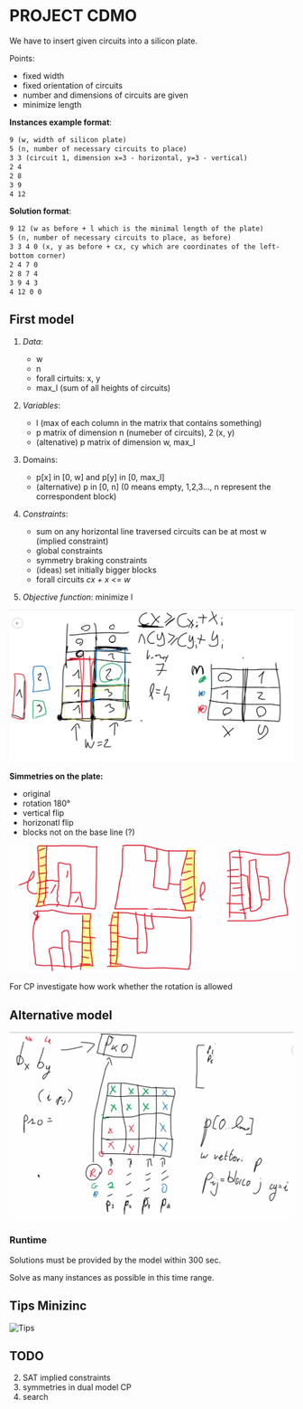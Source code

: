 # PROJECT CDMO

We have to insert given circuits into a silicon plate.

Points:

- fixed width 
- fixed orientation of circuits
- number and dimensions of circuits are given 
- minimize length

**Instances example format**:

```
9 (w, width of silicon plate)
5 (n, number of necessary circuits to place)
3 3 (circuit 1, dimension x=3 - horizontal, y=3 - vertical)
2 4 
2 8 
3 9 
4 12
```

**Solution format**:

```
9 12 (w as before + l which is the minimal length of the plate)
5 (n, number of necessary circuits to place, as before)
3 3 4 0 (x, y as before + cx, cy which are coordinates of the left-bottom corner)
2 4 7 0
2 8 7 4
3 9 4 3
4 12 0 0
```



## First model

1. *Data*:

   - w
   - n
   - forall cirtuits: x, y
   - max_l (sum of all heights of circuits)

2. *Variables*: 

   - l (max of each column in the matrix that contains something)
   - p matrix of dimension n (numeber of circuits), 2 (x, y)
   - (altenative) p matrix of dimension w, max_l

3. Domains: 

   - p[x] in [0, w] and p[y] in [0, max_l]
   - (alternative) p in [0, n] (0 means empty, 1,2,3..., n represent the correspondent block)

   

4. *Constraints*: 

   - sum on any horizontal line traversed circuits can be at most w (implied constraint)
   - global constraints
   - symmetry braking constraints 
   - (ideas) set initially bigger blocks
   - forall circuits *cx + x <= w*

5. *Objective function*: minimize l

![Model_xy](./assets/img/model_xy.jpg)

**Simmetries on the plate:**
- original
- rotation 180°
- vertical flip
- horizonatl flip
- blocks not on the base line (?)

![Simmetries](./assets/img/simmetries.jpg)

For CP investigate how work whether the rotation is allowed


## Alternative model

![Alternative model](./assets/img/alternative_model.jpg) 


### Runtime

Solutions must be provided by the model within 300 sec.

Solve as many instances as possible in this time range.


## Tips Minizinc

![Tips](./assets/img/IMG_20210717_170723.jpg)  

## TODO

2) SAT implied constraints
4) symmetries in dual model CP
5) search
